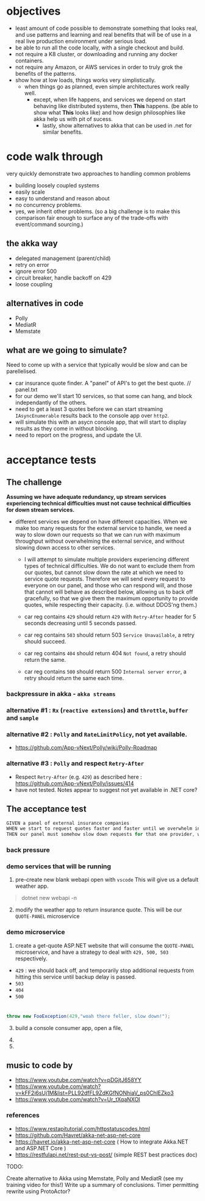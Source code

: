 # objectives

- least amount of code possible to demonstrate something that looks real, and use patterns and learning and real benefits that will be of use in a real live production environment under serious load.
- be able to run all the code locally, with a single checkout and build.
- not require a K8 cluster, or downloading and running any docker containers.
- not require any Amazon, or AWS services in order to truly grok the benefits of the patterns.
- show how at low loads, things works very simplistically.
    - when things go as planned, even simple architectures work really well.
        - except, when life happens, and services we depend on start behaving like distributed systems, then **This** happens. (be able to show what **This** looks like) and how  design philosophies like akka help us with pit of sucess.
            - lastly, show alternatives to akka that can be used in .net for similar benefits.

# code walk through

very quickly demonstrate two approaches to handling common problems

- building loosely coupled systems
- easily scale
- easy to understand and reason about
- no concurrency problems.
- yes, we inherit other problems. (so a big challenge is to make this comparison fair enough to surface any of the trade-offs with event/command sourcing.)

## the akka way

- delegated management (parent/child)
- retry on error 
- ignore error 500
- circuit breaker, handle backoff on 429
- loose coupling

## alternatives in code

- Polly
- MediatR
- Memstate

## what are we going to simulate?

Need to come up with a service that typically would be slow and can be parellelised.

- car insurance quote finder. A "panel" of API's to get the best quote. // panel.txt 
- for our demo we'll start 10 services, so that some can hang, and block independantly of the others.
- need to get a least 3 quotes before we can start streaming `IAsyncEnumerable` results back to the console app over `http2`.
 - will simulate this with an asycn console app, that will start to display results as they come in without blocking.
 - need to report on the progress, and update the UI.

# acceptance tests

## The challenge

**Assuming we have adequate redundancy, up stream services experiencing technical difficulties must not cause technical difficulties for down stream services.**

- different services we depend on have different capacities. When we make too many requests for the external service to handle, we need a way to slow down our requests so that we can run with maximum throughput without overwhelming the external service, and without slowing down access to other services. 

  - I will attempt to simulate multiple providers experiencing different types of technical difficulties. We do not want to exclude them from our quotes, but cannot slow down the rate at which we need to service quote requests. Therefore we will send every request to everyone on our panel, and those who can respond will, and those that cannot will behave as described below, allowing us to back off gracefully, so that we give them the maximum opportunity to provide quotes, while respecting their capacity. (i.e. without DDOS'ng them.)

  - car reg contains `429` should return `429` with  `Retry-After` header for 5 seconds decreasing until 5 seconds passed.
  - car reg contains `503` should return 503 `Service Unavailable`, a retry should succeed.
  - car reg contains `404` should return 404 `Not found`, a retry should return the same.
  - car reg contains `500` should return 500 `Internal server error`, a retry should return the same each time. 



### **backpressure in akka - `akka streams`**

### **alternative #1 : `Rx` (`reactive extensions`) and `throttle`, `buffer` and `sample`**

### **alternative #2 : `Polly` and `RateLimitPolicy`, not yet available.**

- https://github.com/App-vNext/Polly/wiki/Polly-Roadmap

### **alternative #3 : `Polly` and respect `Retry-After`**

- Respect `Retry-After` (e.g. `429`) as described here : https://github.com/App-vNext/Polly/issues/414
- have not tested. Notes appear to suggest not yet available in .NET core?



## The acceptance test

```csharp
GIVEN a panel of external insurance companies
WHEN we start to request quotes faster and faster until we overwhelm individual quote providers
THEN our panel must somehow slow down requests for that one provider, without compromising overall system quote throughput
```

### **back pressure**


### demo services that will be running

1. pre-create new blank webapi open with `vscode` This will give us a default weather app.

> dotnet new webapi -n

2. modify the weather app to return insurance quote. This will be our `QUOTE-PANEL` microservice


### demo microservice 

1. create a get-quote ASP.NET website that will consume the `QUOTE-PANEL` microservice, and have a strategy to deal with `429, 500, 503` respectively.

- `429` : we should back off, and temporarily stop additional requests from hitting this service until backup delay is passed.
- `503`
- `404`
- `500`

###


```csharp

throw new FooException(429,"woah there feller, slow down!");

```

3. build a console consumer app, open a file, 




1.

1. 



## music to code by

- https://www.youtube.com/watch?v=pDGjtJ658YY
- https://www.youtube.com/watch?v=kFF2i6sUj1M&list=PLL92dfFL9ZdKGfNONhiaV_ps0ChlEZko3
- https://www.youtube.com/watch?v=Ur_tXqaNXOI

### references

- https://www.restapitutorial.com/httpstatuscodes.html
- https://github.com/Havret/akka-net-asp-net-core
- https://havret.io/akka-net-asp-net-core ( How to integrate Akka.NET and ASP.NET Core )
- https://restfulapi.net/rest-put-vs-post/ (simple REST best practices doc)

TODO: 


Create alternative to Akka using Memstate, Polly and MediatR (see my training video for this!)
Write up a summary of conclusions.
Timer permitting rewrite using ProtoActor?
